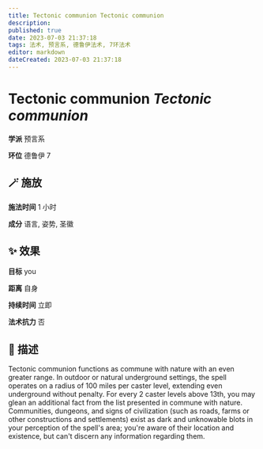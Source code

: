 ```yaml
---
title: Tectonic communion Tectonic communion
description: 
published: true
date: 2023-07-03 21:37:18
tags: 法术, 预言系, 德鲁伊法术, 7环法术
editor: markdown
dateCreated: 2023-07-03 21:37:18
---
```


# **Tectonic communion** *Tectonic communion*

**学派** 预言系 

**环位** 德鲁伊 7

## 🪄 施放

**施法时间** 1 小时

**成分** 语言, 姿势, 圣徽

## ✨ 效果 

**目标** you 

**距离** 自身  

**持续时间** 立即 

**法术抗力** 否

## 📖 描述

Tectonic communion functions as commune with nature with an even greater range. In outdoor or natural underground settings, the spell operates on a radius of 100 miles per caster level, extending even underground without penalty.  For every 2 caster levels above 13th, you may glean an additional fact from the list presented in commune with nature. Communities, dungeons, and signs of civilization (such as roads, farms or other constructions and settlements) exist as dark and unknowable blots in your perception of the spell's area; you're aware of their location and existence, but can't discern any information regarding them.
    